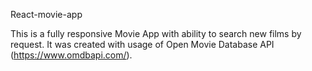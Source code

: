 React-movie-app


This is a fully responsive Movie App with ability to search new films by request. It was created with usage of Open Movie Database API (https://www.omdbapi.com/).
